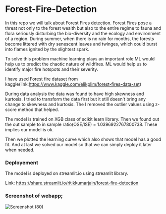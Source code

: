 # Forest-Fire-Detection

In this repo we will talk about Forest Fires detection. Forest Fires pose a threat not only to the forest wealth but also to the entire regime to fauna and flora seriously disturbing the bio-diversity and the ecology and environment of a region. During summer, when there is no rain for months, the forests become littered with dry senescent leaves and twinges, which could burst into flames ignited by the slightest spark.

To solve this problem machine learning plays an important role.ML would help us to predict the chaotic nature of wildfires. ML would help us to identify major fire hotspots and their severity.

I have used Forest fire dataset from kaggle(link:https://www.kaggle.com/elikplim/forest-fires-data-set)

During data analysis the data was found to have high skewness and kurtosis.
I tried to transform the data first but it still doesn't bring any change to skewness and kurtosis.
The I removed the outlier values using z-score method that helped.

The model is trained on XGB class of scikit learn library.
Then we found out the out sample to in sample ratio(OSE/ISE) = 1.0396922767800738.
These implies our model is ok.

Then we plotted the learning curve which also shows that model has a good fit.
And at last we solved our model so that we can simply deploy it later when needed.


### Deployement 
The model is deployed on streamlit.io using streamlit library.

Link: https://share.streamlit.io/ritikkumarjain/forest-fire-detection

### Screenshot of webapp;

![Screenshot (80)](https://user-images.githubusercontent.com/69076815/116221014-d6613980-a76a-11eb-8ae8-8c15d7dfcd9f.png)

